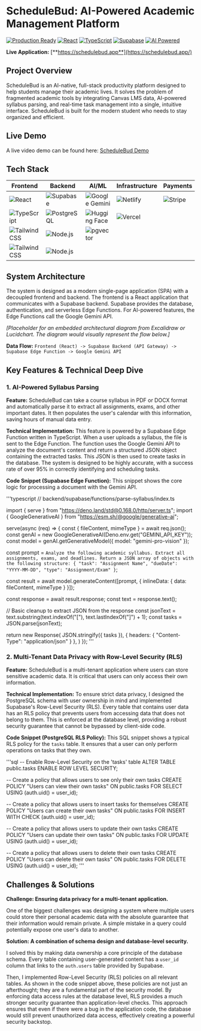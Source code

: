 # ScheduleBud: AI-Powered Academic Management Platform

[![Production Ready](https://img.shields.io/badge/Status-Production%20Ready-green)](https://schedulebud.netlify.app/) [![React](https://img.shields.io/badge/React-18.2.0-blue)](https://reactjs.org/) [![TypeScript](https://img.shields.io/badge/TypeScript-5.8.3-blue)](https://www.typescriptlang.org/) [![Supabase](https://img.shields.io/badge/Supabase-Edge%20Functions-blue)](https://supabase.com/) [![AI Powered](https://img.shields.io/badge/AI-Gemini%20Flash%202.0-purple)](https://deepmind.google/technologies/gemini/)

**Live Application:** [**https://schedulebud.app**](https://schedulebud.app/)

## Project Overview

ScheduleBud is an AI-native, full-stack productivity platform designed to help students manage their academic lives. It solves the problem of fragmented academic tools by integrating Canvas LMS data, AI-powered syllabus parsing, and real-time task management into a single, intuitive interface. ScheduleBud is built for the modern student who needs to stay organized and efficient.

## Live Demo

A live video demo can be found here: [ScheduleBud Demo](https://youtu.be/zztlhaFNqRM?si=7mF0thwUzSvvUwfq)

## Tech Stack

| Frontend | Backend | AI/ML | Infrastructure | Payments | Testing |
|---|---|---|---|---|---|
| ![React](https://img.shields.io/badge/-React-61DAFB?logo=react&logoColor=white) | ![Supabase](https://img.shields.io/badge/-Supabase-3FCF8E?logo=supabase&logoColor=white) | ![Google Gemini](https://img.shields.io/badge/-Google%20Gemini-8A2BE2?logo=google&logoColor=white) | ![Netlify](https://img.shields.io/badge/-Netlify-00C7B7?logo=netlify&logoColor=white) | ![Stripe](https://img.shields.io/badge/-Stripe-6772E5?logo=stripe&logoColor=white) | ![Playwright](https://img.shields.io/badge/-Playwright-2EAD33?logo=playwright&logoColor=white) |
| ![TypeScript](https://img.shields.io/badge/-TypeScript-3178C6?logo=typescript&logoColor=white) | ![PostgreSQL](https://img.shields.io/badge/-PostgreSQL-4169E1?logo=postgresql&logoColor=white) | ![Hugging Face](https://img.shields.io/badge/-Hugging%20Face-FFD000?logo=huggingface&logoColor=white) | ![Vercel](https://img.shields.io/badge/-Vercel-000000?logo=vercel&logoColor=white) | | ![Jest](https://img.shields.io/badge/-Jest-C21325?logo=jest&logoColor=white) |
| ![Tailwind CSS](https://img.shields.io/badge/-Tailwind%20CSS-06B6D4?logo=tailwind-css&logoColor=white) | ![Node.js](https://img.shields.io/badge/-Node.js-339933?logo=node.js&logoColor=white) | ![pgvector](https://img.shields.io/badge/-pgvector-2F69AD?logo=postgresql&logoColor=white) | | | |
| ![Tailwind CSS](https://img.shields.io/badge/-Tailwind%20CSS-06B6D4?logo=tailwind-css&logoColor=white) | ![Node.js](https://img.shields.io/badge/-Node.js-339933?logo=node.js&logoColor=white) | | | | |

## System Architecture

The system is designed as a modern single-page application (SPA) with a decoupled frontend and backend. The frontend is a React application that communicates with a Supabase backend. Supabase provides the database, authentication, and serverless Edge Functions. For AI-powered features, the Edge Functions call the Google Gemini API.

*[Placeholder for an embedded architectural diagram from Excalidraw or Lucidchart. The diagram would visually represent the flow below.]*

**Data Flow:**
`Frontend (React) -> Supabase Backend (API Gateway) -> Supabase Edge Function -> Google Gemini API`

## Key Features & Technical Deep Dive

### 1. AI-Powered Syllabus Parsing

**Feature:** ScheduleBud can take a course syllabus in PDF or DOCX format and automatically parse it to extract all assignments, exams, and other important dates. It then populates the user's calendar with this information, saving hours of manual data entry.

**Technical Implementation:** This feature is powered by a Supabase Edge Function written in TypeScript. When a user uploads a syllabus, the file is sent to the Edge Function. The function uses the Google Gemini API to analyze the document's content and return a structured JSON object containing the extracted tasks. This JSON is then used to create tasks in the database. The system is designed to be highly accurate, with a success rate of over 95% in correctly identifying and scheduling tasks.

**Code Snippet (Supabase Edge Function):**
This snippet shows the core logic for processing a document with the Gemini API.

'''typescript
// backend/supabase/functions/parse-syllabus/index.ts

import { serve } from "https://deno.land/std@0.168.0/http/server.ts";
import { GoogleGenerativeAI } from "https://esm.sh/@google/generative-ai";

serve(async (req) => {
  const { fileContent, mimeType } = await req.json();
  const genAI = new GoogleGenerativeAI(Deno.env.get("GEMINI_API_KEY"));
  const model = genAI.getGenerativeModel({ model: "gemini-pro-vision" });

  const prompt = `
    Analyze the following academic syllabus.
    Extract all assignments, exams, and deadlines.
    Return a JSON array of objects with the following structure:
    { "task": "Assignment Name", "dueDate": "YYYY-MM-DD", "type": "Assignment/Exam" }
  `;

  const result = await model.generateContent([prompt, {
    inlineData: {
      data: fileContent,
      mimeType
    }
  }]);

  const response = await result.response;
  const text = response.text();

  // Basic cleanup to extract JSON from the response
  const jsonText = text.substring(text.indexOf("["), text.lastIndexOf("]") + 1);
  const tasks = JSON.parse(jsonText);

  return new Response(
    JSON.stringify({ tasks }),
    { headers: { "Content-Type": "application/json" } },
  )
});
'''

### 2. Multi-Tenant Data Privacy with Row-Level Security (RLS)

**Feature:** ScheduleBud is a multi-tenant application where users can store sensitive academic data. It is critical that users can only access their own information.

**Technical Implementation:** To ensure strict data privacy, I designed the PostgreSQL schema with user ownership in mind and implemented Supabase's Row-Level Security (RLS). Every table that contains user data has an RLS policy that prevents users from accessing data that does not belong to them. This is enforced at the database level, providing a robust security guarantee that cannot be bypassed by client-side code.

**Code Snippet (PostgreSQL RLS Policy):**
This SQL snippet shows a typical RLS policy for the `tasks` table. It ensures that a user can only perform operations on tasks that they own.

'''sql
-- Enable Row-Level Security on the 'tasks' table
ALTER TABLE public.tasks ENABLE ROW LEVEL SECURITY;

-- Create a policy that allows users to see only their own tasks
CREATE POLICY "Users can view their own tasks"
ON public.tasks FOR SELECT
USING (auth.uid() = user_id);

-- Create a policy that allows users to insert tasks for themselves
CREATE POLICY "Users can create their own tasks"
ON public.tasks FOR INSERT
WITH CHECK (auth.uid() = user_id);

-- Create a policy that allows users to update their own tasks
CREATE POLICY "Users can update their own tasks"
ON public.tasks FOR UPDATE
USING (auth.uid() = user_id);

-- Create a policy that allows users to delete their own tasks
CREATE POLICY "Users can delete their own tasks"
ON public.tasks FOR DELETE
USING (auth.uid() = user_id);
'''

## Challenges & Solutions

**Challenge: Ensuring data privacy for a multi-tenant application.**

One of the biggest challenges was designing a system where multiple users could store their personal academic data with the absolute guarantee that their information would remain private. A simple mistake in a query could potentially expose one user's data to another.

**Solution: A combination of schema design and database-level security.**

I solved this by making data ownership a core principle of the database schema. Every table containing user-generated content has a `user_id` column that links to the `auth.users` table provided by Supabase.

Then, I implemented Row-Level Security (RLS) policies on all relevant tables. As shown in the code snippet above, these policies are not just an afterthought; they are a fundamental part of the security model. By enforcing data access rules at the database level, RLS provides a much stronger security guarantee than application-level checks. This approach ensures that even if there were a bug in the application code, the database would still prevent unauthorized data access, effectively creating a powerful security backstop.
